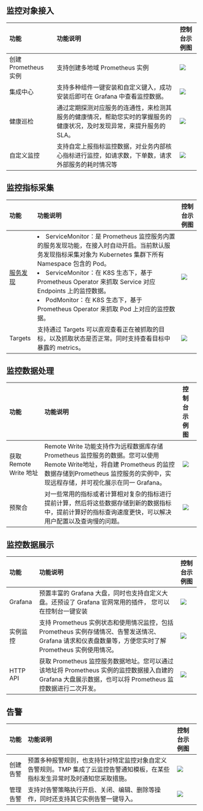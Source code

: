 ## 监控对象接入

| 功能                                                         | 功能说明                                                     | 控制台示例图                                                 |
| :----------------------------------------------------------- | :----------------------------------------------------------- | :----------------------------------------------------------- |
| 创建 Prometheus 实例                                           | 支持创建多地域 Prometheus 实例                               |                          ![](https://qcloudimg.tencent-cloud.cn/raw/83c22d96c598d0a9eb1e630888feda7b.png)                                   |
| 集成中心| 支持多种组件一键安装和自定义键入，成功安装后即可在 Grafana 中查看监控数据。 |![](https://qcloudimg.tencent-cloud.cn/raw/522a6adba7ce8f2bf782c76779e6a5eb.png) |
| 健康巡检                                                     | 通过定期探测对应服务的连通性，来检测其服务的健康情况，帮助您实时的掌握服务的健康状况，及时发现异常，来提升服务的 SLA。 | ![](https://main.qcloudimg.com/raw/cf4343a5b93c83ba7809a3076cc623be.png)|
|自定义监控|支持自定上报指标监控数据，对业务内部核心指标进行监控，如请求数，下单数，请求外部服务的耗时情况等|![](https://main.qcloudimg.com/raw/fc6bf3f5cfbab1bbd931d418b9dddef2.png)|

## 监控指标采集

| 功能                                                         | 功能说明                                                     | 控制台示例图                                                 |
| :----------------------------------------------------------- | :----------------------------------------------------------- | :----------------------------------------------------------- |
| [服务发现](https://help.aliyun.com/document_detail/218000.htm#task-2075397) | <li>ServiceMonitor：是 Prometheus 监控服务内置的服务发现功能，在接入时自动开启。当前默认服务发现指标采集对象为 Kubernetes 集群下所有 Namespace 包含的 Pod。<br> <li>ServiceMonitor：在 K8S 生态下，基于 Prometheus Operator 来抓取 Service 对应 Endpoints 上的监控数据。<br><li>PodMonitor：在 K8S 生态下，基于 Prometheus Operator 来抓取 Pod 上对应的监控数据。| ![](https://qcloudimg.tencent-cloud.cn/raw/23b519c3226f2f96c7ca5d5f903379c7.png) |
| Targets                                                      | 支持通过 Targets 可以直观查看正在被抓取的目标，以及抓取状态是否正常。同时支持查看目标中暴露的 metrics。 |![](https://qcloudimg.tencent-cloud.cn/raw/1755bd591d4cdc113e52168e930737a1.png)|


## 监控数据处理

| 功能                                                         | 功能说明                                                     | 控制台示例图                                                 |
| :----------------------------------------------------------- | :----------------------------------------------------------- | :----------------------------------------------------------- |
| 获取 Remote Write 地址 | Remote Write 功能支持作为远程数据库存储 Prometheus 监控服务的数据。您可以使用 Remote Write地址，将自建 Prometheus 的监控数据存储到Prometheus 监控服务的实例中，实现远程存储，并可视化展示在同一 Grafana。 |![](https://qcloudimg.tencent-cloud.cn/raw/ae84948740bede6ecd1b47b270db4a6c.png) |
| 预聚合 | 对一些常用的指标或者计算相对复杂的指标进行提前计算，然后将这些数据存储到新的数据指标中，提前计算好的指标查询速度更快，可以解决用户配置以及查询慢的问题。 | ![](https://qcloudimg.tencent-cloud.cn/raw/4dc3c423347bdfb4ff2b9870f3cc6ab7.png) |

## 监控数据展示

| 功能                                                         | 功能说明                                                     | 控制台示例图                                                 |
| :----------------------------------------------------------- | :----------------------------------------------------------- | :----------------------------------------------------------- |
| Grafana  | 预置丰富的 Grafana 大盘，同时也支持自定义大盘。还预设了 Grafana 官网常用的插件， 您可以在控制台一键安装 | ![](https://main.qcloudimg.com/raw/2821a37a7b766da09c1b6b3f995b32b4.png) |
|实例监控|支持 Prometheus 实例状态和使用情况监控，包括 Prometheus 实例存储情况、告警发送情况、Grafana 请求和仪表盘数量等，方便您实时了解 Prometheus 实例使用情况。|![](https://qcloudimg.tencent-cloud.cn/raw/c26aee828c0abe557b60c16f526d11de.png)|
| HTTP API| 获取 Prometheus 监控服务数据地址。您可以通过该地址将 Prometheus 实例的监控数据接入自建的 Grafana 大盘展示数据，也可以将 Prometheus 监控数据进行二次开发。 | ![](https://qcloudimg.tencent-cloud.cn/raw/30665a21edc59e39b9e4e0c520aa163d.png) |

## 告警

| 功能                                                         | 功能说明                                                     | 控制台示例图                                                 |
| :----------------------------------------------------------- | :----------------------------------------------------------- | :----------------------------------------------------------- |
| 创建告警 | 预置多种报警规则，也支持针对特定监控对象自定义告警规则。TMP 集成了云监控告警通知模板，在某些指标发生异常时及时通知您采取措施。|![](https://qcloudimg.tencent-cloud.cn/raw/ecb6751a2b3da24a6b508cdd64a61fac.png) |
| 管理告警 | 支持对告警策略执行开启、关闭、编辑、删除等操作，同时还支持其它实例告警一键导入。            | ![](https://qcloudimg.tencent-cloud.cn/raw/7c18202015f8ab0c981421508142bfea.png) |

